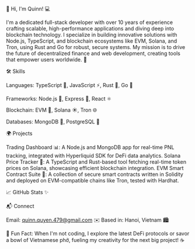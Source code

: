 👋 Hi, I'm Quinn! 💻

I'm a dedicated full-stack developer with over 10 years of experience crafting scalable, high-performance applications and diving deep into blockchain technology. I specialize in building innovative solutions with Node.js, TypeScript, and blockchain ecosystems like EVM, Solana, and Tron, using Rust and Go for robust, secure systems. My mission is to drive the future of decentralized finance and web development, creating tools that empower users worldwide. 🚀

🛠️ Skills

Languages: TypeScript 🌟, JavaScript ⚡️, Rust 🦀, Go 🐹

Frameworks: Node.js 📡, Express 🚀, React ⚛️

Blockchain: EVM 🔗, Solana ☀️, Tron 🌐

Databases: MongoDB 🍃, PostgreSQL 🐘

🌍 Projects

Trading Dashboard 📊: A Node.js and MongoDB app for real-time PNL tracking, integrated with Hyperliquid SDK for DeFi data analytics.
Solana Price Tracker 💸: A TypeScript and Rust-based tool fetching real-time token prices on Solana, showcasing efficient blockchain integration.
EVM Smart Contract Suite 📜: A collection of secure smart contracts written in Solidity and deployed on EVM-compatible chains like Tron, tested with Hardhat.

📈 GitHub Stats
 ✨

📬 Connect

Email: quinn.quyen.479@gmail.com ✉️
Based in: Hanoi, Vietnam 🏙️

🌟 Fun Fact: When I'm not coding, I explore the latest DeFi protocols or savor a bowl of Vietnamese phở, fueling my creativity for the next big project! ☕
